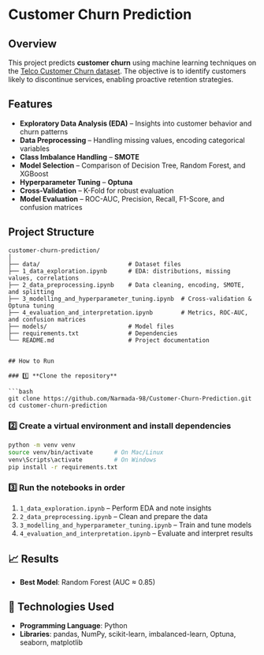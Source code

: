 # Customer Churn Prediction

## Overview

This project predicts **customer churn** using machine learning techniques on the [Telco Customer Churn dataset](https://www.kaggle.com/datasets/blastchar/telco-customer-churn). The objective is to identify customers likely to discontinue services, enabling proactive retention strategies.

## Features

* **Exploratory Data Analysis (EDA)** – Insights into customer behavior and churn patterns
* **Data Preprocessing** – Handling missing values, encoding categorical variables
* **Class Imbalance Handling** – **SMOTE**
* **Model Selection** – Comparison of Decision Tree, Random Forest, and XGBoost
* **Hyperparameter Tuning** – **Optuna** 
* **Cross-Validation** – K-Fold for robust evaluation
* **Model Evaluation** – ROC-AUC, Precision, Recall, F1-Score, and confusion matrices

## Project Structure

```text
customer-churn-prediction/
│
├── data/                         # Dataset files 
├── 1_data_exploration.ipynb      # EDA: distributions, missing values, correlations
├── 2_data_preprocessing.ipynb    # Data cleaning, encoding, SMOTE, and splitting
├── 3_modelling_and_hyperparameter_tuning.ipynb  # Cross-validation & Optuna tuning
├── 4_evaluation_and_interpretation.ipynb        # Metrics, ROC-AUC, and confusion matrices
├── models/                       # Model files
├── requirements.txt              # Dependencies
└── README.md                     # Project documentation


## How to Run

### 1️⃣ **Clone the repository**

```bash
git clone https://github.com/Narmada-98/Customer-Churn-Prediction.git
cd customer-churn-prediction
```

### 2️⃣ **Create a virtual environment and install dependencies**

```bash
python -m venv venv
source venv/bin/activate      # On Mac/Linux
venv\Scripts\activate         # On Windows
pip install -r requirements.txt
```

### 3️⃣ **Run the notebooks in order**

1. `1_data_exploration.ipynb` – Perform EDA and note insights
2. `2_data_preprocessing.ipynb` – Clean and prepare the data
3. `3_modelling_and_hyperparameter_tuning.ipynb` – Train and tune models
4. `4_evaluation_and_interpretation.ipynb` – Evaluate and interpret results

## 📈 Results

* **Best Model**: Random Forest (AUC ≈ 0.85)

## 🧰 Technologies Used

* **Programming Language**: Python
* **Libraries**: pandas, NumPy, scikit-learn, imbalanced-learn, Optuna, seaborn, matplotlib

